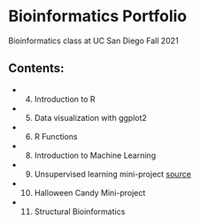 # Bioinformatics Portfolio
Bioinformatics class at UC San Diego Fall 2021

## Contents:

- 04. Introduction to R
- 05. Data visualization with ggplot2
- 06. R Functions
- 08. Introduction to Machine Learning
- 09. Unsupervised learning mini-project [source](https://github.com/yuz541/bggn213/blob/main/class09_mini_project/class09.Rmd)
- 10. Halloween Candy Mini-project
- 11. Structural Bioinformatics
